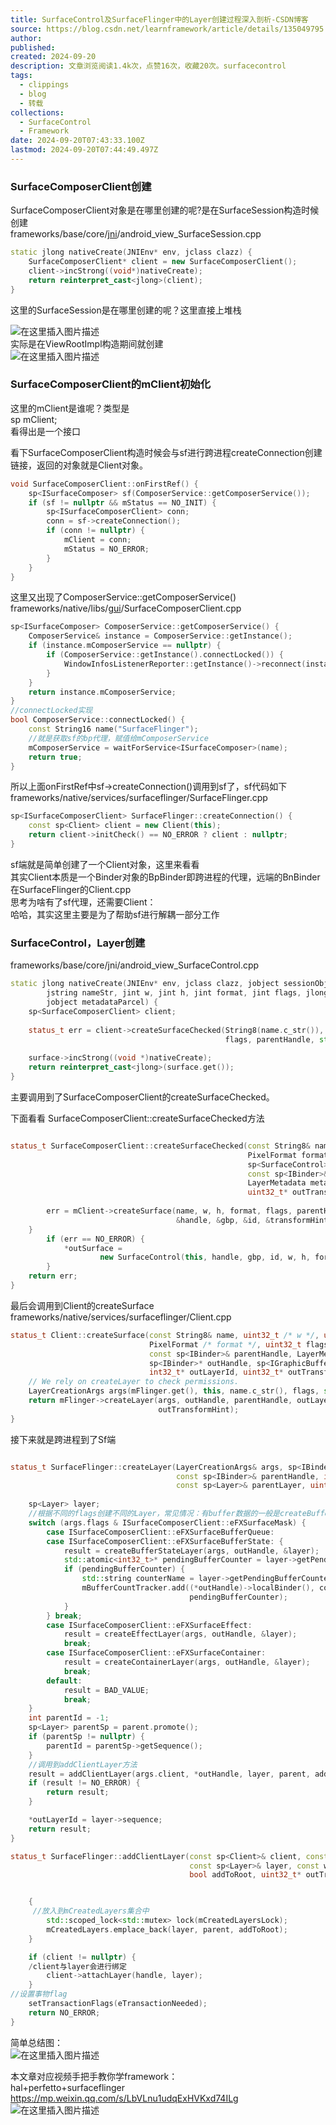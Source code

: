```yaml
---
title: SurfaceControl及SurfaceFlinger中的Layer创建过程深入剖析-CSDN博客
source: https://blog.csdn.net/learnframework/article/details/135049795
author: 
published: 
created: 2024-09-20
description: 文章浏览阅读1.4k次，点赞16次，收藏20次。surfacecontrol
tags:
  - clippings
  - blog
  - 转载
collections:
  - SurfaceControl
  - Framework
date: 2024-09-20T07:43:33.100Z
lastmod: 2024-09-20T07:44:49.497Z
---
```

### SurfaceComposerClient创建

SurfaceComposerClient对象是在哪里创建的呢?是在SurfaceSession构造时候创建\
frameworks/base/core/[jni](https://so.csdn.net/so/search?q=jni\&spm=1001.2101.3001.7020)/android\_view\_SurfaceSession.cpp

```cpp
static jlong nativeCreate(JNIEnv* env, jclass clazz) {
    SurfaceComposerClient* client = new SurfaceComposerClient();
    client->incStrong((void*)nativeCreate);
    return reinterpret_cast<jlong>(client);
}
```

这里的SurfaceSession是在哪里创建的呢？这里直接上堆栈

![在这里插入图片描述](https://i-blog.csdnimg.cn/blog_migrate/3411249efc552b899d80bae4cda25790.png#pic_center)\
实际是在ViewRootImpl构造期间就创建\
![在这里插入图片描述](https://i-blog.csdnimg.cn/blog_migrate/9e7b1e7eb9381fc78e89b8f4a6b36d9a.png#pic_center)

### SurfaceComposerClient的mClient初始化

这里的mClient是谁呢？类型是\
sp mClient;\
看得出是一个接口

看下SurfaceComposerClient构造时候会与sf进行跨进程createConnection创建链接，返回的对象就是Client对象。

```cpp
void SurfaceComposerClient::onFirstRef() {
    sp<ISurfaceComposer> sf(ComposerService::getComposerService());
    if (sf != nullptr && mStatus == NO_INIT) {
        sp<ISurfaceComposerClient> conn;
        conn = sf->createConnection();
        if (conn != nullptr) {
            mClient = conn;
            mStatus = NO_ERROR;
        }
    }
}
```

这里又出现了ComposerService::getComposerService()\
frameworks/native/libs/[gui](https://so.csdn.net/so/search?q=gui\&spm=1001.2101.3001.7020)/SurfaceComposerClient.cpp

```cpp
sp<ISurfaceComposer> ComposerService::getComposerService() {
    ComposerService& instance = ComposerService::getInstance();
    if (instance.mComposerService == nullptr) {
        if (ComposerService::getInstance().connectLocked()) {
            WindowInfosListenerReporter::getInstance()->reconnect(instance.mComposerService);
        }
    }
    return instance.mComposerService;
}
//connectLocked实现
bool ComposerService::connectLocked() {
    const String16 name("SurfaceFlinger");
    //就是获取sf的bp代理，赋值给mComposerService
    mComposerService = waitForService<ISurfaceComposer>(name);
    return true;
}
```

所以上面onFirstRef中sf->createConnection()调用到sf了，sf代码如下\
frameworks/native/services/surfaceflinger/SurfaceFlinger.cpp

```cpp
sp<ISurfaceComposerClient> SurfaceFlinger::createConnection() {
    const sp<Client> client = new Client(this);
    return client->initCheck() == NO_ERROR ? client : nullptr;
}
```

sf端就是简单创建了一个Client对象，这里来看看\
其实Client本质是一个Binder对象的BpBinder即跨进程的代理，远端的BnBinder在SurfaceFlinger的Client.cpp\
思考为啥有了sf代理，还需要Client：\
哈哈，其实这里主要是为了帮助sf进行解耦一部分工作

### SurfaceControl，Layer创建

frameworks/base/core/jni/android\_view\_SurfaceControl.cpp

```cpp
static jlong nativeCreate(JNIEnv* env, jclass clazz, jobject sessionObj,
        jstring nameStr, jint w, jint h, jint format, jint flags, jlong parentObject,
        jobject metadataParcel) {
    sp<SurfaceComposerClient> client;
  
    status_t err = client->createSurfaceChecked(String8(name.c_str()), w, h, format, &surface,
                                                flags, parentHandle, std::move(metadata));
  
    surface->incStrong((void *)nativeCreate);
    return reinterpret_cast<jlong>(surface.get());
}
```

主要调用到了SurfaceComposerClient的createSurfaceChecked。

下面看看 SurfaceComposerClient::createSurfaceChecked方法

```cpp

status_t SurfaceComposerClient::createSurfaceChecked(const String8& name, uint32_t w, uint32_t h,
                                                     PixelFormat format,
                                                     sp<SurfaceControl>* outSurface, uint32_t flags,
                                                     const sp<IBinder>& parentHandle,
                                                     LayerMetadata metadata,
                                                     uint32_t* outTransformHint) {
 
        err = mClient->createSurface(name, w, h, format, flags, parentHandle, std::move(metadata),
                                     &handle, &gbp, &id, &transformHint);
    } 
        if (err == NO_ERROR) {
            *outSurface =
                    new SurfaceControl(this, handle, gbp, id, w, h, format, transformHint, flags);
        }
    return err;
}
```

最后会调用到Client的createSurface\
frameworks/native/services/surfaceflinger/Client.cpp

```cpp
status_t Client::createSurface(const String8& name, uint32_t /* w */, uint32_t /* h */,
                               PixelFormat /* format */, uint32_t flags,
                               const sp<IBinder>& parentHandle, LayerMetadata metadata,
                               sp<IBinder>* outHandle, sp<IGraphicBufferProducer>* /* gbp */,
                               int32_t* outLayerId, uint32_t* outTransformHint) {
    // We rely on createLayer to check permissions.
    LayerCreationArgs args(mFlinger.get(), this, name.c_str(), flags, std::move(metadata));
    return mFlinger->createLayer(args, outHandle, parentHandle, outLayerId, nullptr,
                                 outTransformHint);
}
```

接下来就是跨进程到了Sf端

```cpp

status_t SurfaceFlinger::createLayer(LayerCreationArgs& args, sp<IBinder>* outHandle,
                                     const sp<IBinder>& parentHandle, int32_t* outLayerId,
                                     const sp<Layer>& parentLayer, uint32_t* outTransformHint) {
  
    sp<Layer> layer;
	//根据不同的flags创建不同的Layer，常见情况：有buffer数据的一般是createBufferStateLayer，没有buffer的就是createContainerLayer
    switch (args.flags & ISurfaceComposerClient::eFXSurfaceMask) {
        case ISurfaceComposerClient::eFXSurfaceBufferQueue:
        case ISurfaceComposerClient::eFXSurfaceBufferState: {
            result = createBufferStateLayer(args, outHandle, &layer);
            std::atomic<int32_t>* pendingBufferCounter = layer->getPendingBufferCounter();
            if (pendingBufferCounter) {
                std::string counterName = layer->getPendingBufferCounterName();
                mBufferCountTracker.add((*outHandle)->localBinder(), counterName,
                                        pendingBufferCounter);
            }
        } break;
        case ISurfaceComposerClient::eFXSurfaceEffect:
            result = createEffectLayer(args, outHandle, &layer);
            break;
        case ISurfaceComposerClient::eFXSurfaceContainer:
            result = createContainerLayer(args, outHandle, &layer);
            break;
        default:
            result = BAD_VALUE;
            break;
    }
    int parentId = -1;
    sp<Layer> parentSp = parent.promote();
    if (parentSp != nullptr) {
        parentId = parentSp->getSequence();
    }
    //调用到addClientLayer方法
    result = addClientLayer(args.client, *outHandle, layer, parent, addToRoot, outTransformHint);
    if (result != NO_ERROR) {
        return result;
    }

    *outLayerId = layer->sequence;
    return result;
}

```

```cpp
status_t SurfaceFlinger::addClientLayer(const sp<Client>& client, const sp<IBinder>& handle,
                                        const sp<Layer>& layer, const wp<Layer>& parent,
                                        bool addToRoot, uint32_t* outTransformHint) {


    {
     //放入到mCreatedLayers集合中
        std::scoped_lock<std::mutex> lock(mCreatedLayersLock);
        mCreatedLayers.emplace_back(layer, parent, addToRoot);
    }

    if (client != nullptr) {
    /client与layer会进行绑定
        client->attachLayer(handle, layer);
    }
//设置事物flag
    setTransactionFlags(eTransactionNeeded);
    return NO_ERROR;
}

```

简单总结图：\
![在这里插入图片描述](https://i-blog.csdnimg.cn/blog_migrate/65f3e5c650f8c236e92178d8d229166d.png#pic_center)

本文章对应视频手把手教你学framework：\
hal+perfetto+surfaceflinger\
<https://mp.weixin.qq.com/s/LbVLnu1udqExHVKxd74ILg>\
![在这里插入图片描述](https://i-blog.csdnimg.cn/blog_migrate/4fe7ed2eaa2349de18d5d39ef9a1d04b.png#pic_center)
